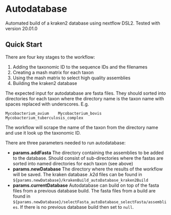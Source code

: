 # Autodatabase #
Automated build of a kraken2 database using nextflow DSL2. Tested with version 20.01.0

## Quick Start ##
There are four key stages to the workflow:
1) Adding the taxonomic ID to the sequence IDs and the filenames
2) Creating a mash matrix for each taxon
3) Using the mash matrix to select high quality assemblies
4) Building the kraken2 database

The expected input for autodatabase are fasta files. They should sorted into directories for each taxon 
where the directory name is the taxon name with spaces replaced with underscores. E.g.
```
Mycobacterium_avium    Mycobacterium_bovis    Mycobacterium_tuberculosis_complex
```
The workflow will scrape the name of the taxon from the directory name and use it look up the taxonomic ID.

There are three parameters needed to run autodatabase:
* **params.addFasta**
The directory containing the assemblies to be added to the database. Should consist of sub-directories where the fastas
are sorted into named directories for each taxon (see above)
* **params.newDatabase**
The directory where the results of the workflow will be saved. The kraken database .k2d files can be found in ```${params.newDatabase}/krakenBuild_autoDatabase_kraken2Build```
* **params.currentDatabase**
Autodatabase can build on top of the fasta files from a previous database build. The fasta files from a build are found in ```${params.newDatabase}/selectFasta_autoDatabase_selectFasta/assemblies```. 
If there is no previous database build then set to ```null```.
